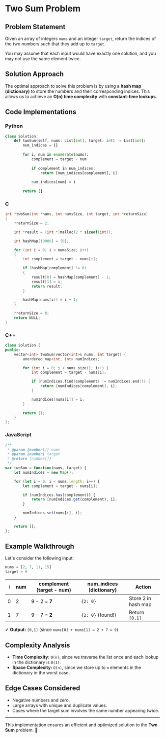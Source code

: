 # Two Sum Problem

## Problem Statement
Given an array of integers `nums` and an integer `target`, return the indices of the two numbers such that they add up to `target`.

You may assume that each input would have exactly one solution, and you may not use the same element twice.

## Solution Approach
The optimal approach to solve this problem is by using a **hash map (dictionary)** to store the numbers and their corresponding indices. This allows us to achieve an **O(n) time complexity** with **constant-time lookups**.

## Code Implementations

### Python
```python
class Solution:
    def twoSum(self, nums: List[int], target: int) -> List[int]:
        num_indices = {}
        
        for i, num in enumerate(nums):  
            complement = target - num  
            
            if complement in num_indices:  
                return [num_indices[complement], i]  
            
            num_indices[num] = i  
        
        return []  
```

### C
```c
int *twoSum(int *nums, int numsSize, int target, int *returnSize)
{
    *returnSize = 2;

    int *result = (int *)malloc(2 * sizeof(int));

    int hashMap[10000] = {0};

    for (int i = 0; i < numsSize; i++)
    {
        int complement = target - nums[i];

        if (hashMap[complement] != 0)
        {
            result[0] = hashMap[complement] - 1;
            result[1] = i;
            return result;
        }

        hashMap[nums[i]] = i + 1;
    }

    *returnSize = 0;
    return NULL;
}

```

### C++
```cpp
class Solution {
public:
    vector<int> twoSum(vector<int>& nums, int target) {
        unordered_map<int, int> numIndices;

        for (int i = 0; i < nums.size(); i++) {
            int complement = target - nums[i];

            if (numIndices.find(complement) != numIndices.end()) {
                return {numIndices[complement], i};
            }

            numIndices[nums[i]] = i;
        }

        return {};
    }
};

```

### JavaScript
```javascript
/**
 * @param {number[]} nums
 * @param {number} target
 * @return {number[]}
 */
var twoSum = function(nums, target) {
    let numIndices = new Map();

    for (let i = 0; i < nums.length; i++) {
        let complement = target - nums[i];

        if (numIndices.has(complement)) {
            return [numIndices.get(complement), i];
        }

        numIndices.set(nums[i], i);
    }

    return [];
};
```

## Example Walkthrough

Let's consider the following input:
```python
nums = [2, 7, 11, 15]
target = 9
```

| i  | num  | complement (target - num) | num_indices (dictionary) | Action |
|----|------|--------------------------|-------------------------|--------|
| 0  | 2    | 9 - 2 = **7**            | `{2: 0}`                | Store 2 in hash map |
| 1  | 7    | 9 - 7 = **2**            | `{2: 0}` (found!)       | Return `[0,1]` |

✔ **Output:** `[0,1]` (since `nums[0] + nums[1] = 2 + 7 = 9`)

## Complexity Analysis
- **Time Complexity:** `O(n)`, since we traverse the list once and each lookup in the dictionary is `O(1)`.
- **Space Complexity:** `O(n)`, since we store up to `n` elements in the dictionary in the worst case.

## Edge Cases Considered
- Negative numbers and zero.
- Large arrays with unique and duplicate values.
- Cases where the target sum involves the same number appearing twice.

---

This implementation ensures an efficient and optimized solution to the **Two Sum** problem. 🚀

